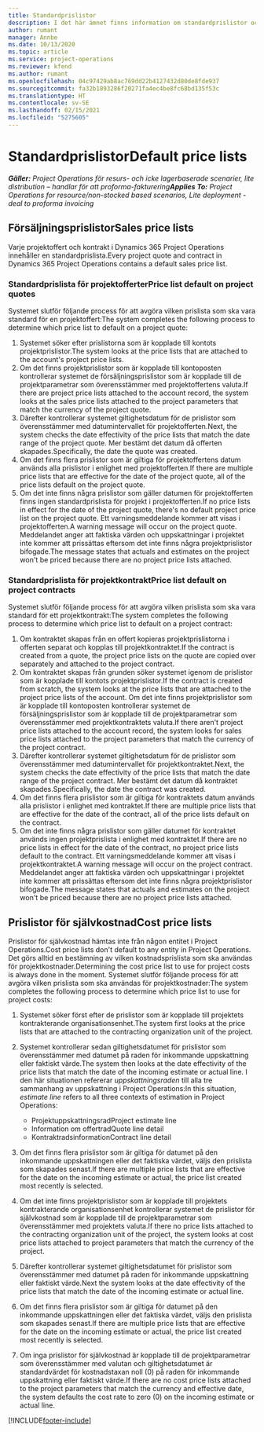 ```yaml
---
title: Standardprislistor
description: I det här ämnet finns information om standardprislistor och prislistor för självkostnad i Project Operations.
author: rumant
manager: Annbe
ms.date: 10/13/2020
ms.topic: article
ms.service: project-operations
ms.reviewer: kfend
ms.author: rumant
ms.openlocfilehash: 04c97429ab8ac769dd22b4127432d80de8fde937
ms.sourcegitcommit: fa32b1893286f20271fa4ec4be8fc68bd135f53c
ms.translationtype: HT
ms.contentlocale: sv-SE
ms.lasthandoff: 02/15/2021
ms.locfileid: "5275605"
---
```

# <a name="default-price-lists"></a><span data-ttu-id="03b1c-103">Standardprislistor</span><span class="sxs-lookup"><span data-stu-id="03b1c-103">Default price lists</span></span>

<span data-ttu-id="03b1c-104">_**Gäller:** Project Operations för resurs- och icke lagerbaserade scenarier, lite distribution – handlar för att proforma-fakturering_</span><span class="sxs-lookup"><span data-stu-id="03b1c-104">_**Applies To:** Project Operations for resource/non-stocked based scenarios, Lite deployment - deal to proforma invoicing_</span></span>

## <a name="sales-price-lists"></a><span data-ttu-id="03b1c-105">Försäljningsprislistor</span><span class="sxs-lookup"><span data-stu-id="03b1c-105">Sales price lists</span></span>

<span data-ttu-id="03b1c-106">Varje projektoffert och kontrakt i Dynamics 365 Project Operations innehåller en standardprislista.</span><span class="sxs-lookup"><span data-stu-id="03b1c-106">Every project quote and contract in Dynamics 365 Project Operations contains a default sales price list.</span></span> 

### <a name="price-list-default-on-project-quotes"></a><span data-ttu-id="03b1c-107">Standardprislista för projektofferter</span><span class="sxs-lookup"><span data-stu-id="03b1c-107">Price list default on project quotes</span></span>
<span data-ttu-id="03b1c-108">Systemet slutför följande process för att avgöra vilken prislista som ska vara standard för en projektoffert:</span><span class="sxs-lookup"><span data-stu-id="03b1c-108">The system completes the following process to determine which price list to default on a project quote:</span></span>

1. <span data-ttu-id="03b1c-109">Systemet söker efter prislistorna som är kopplade till kontots projektprislistor.</span><span class="sxs-lookup"><span data-stu-id="03b1c-109">The system looks at the price lists that are attached to the account's project price lists.</span></span> 
2. <span data-ttu-id="03b1c-110">Om det finns projektprislistor som är kopplade till kontoposten kontrollerar systemet de försäljningsprislistor som är kopplade till de projektparametrar som överensstämmer med projektoffertens valuta.</span><span class="sxs-lookup"><span data-stu-id="03b1c-110">If there are project price lists attached to the account record, the system looks at the sales price lists attached to the project parameters that match the currency of the project quote.</span></span>
3. <span data-ttu-id="03b1c-111">Därefter kontrollerar systemet giltighetsdatum för de prislistor som överensstämmer med datumintervallet för projektofferten.</span><span class="sxs-lookup"><span data-stu-id="03b1c-111">Next, the system checks the date effectivity of the price lists that match the date range of the project quote.</span></span> <span data-ttu-id="03b1c-112">Mer bestämt det datum då offerten skapades.</span><span class="sxs-lookup"><span data-stu-id="03b1c-112">Specifically, the date the quote was created.</span></span>
4. <span data-ttu-id="03b1c-113">Om det finns flera prislistor som är giltiga för projektoffertens datum används alla prislistor i enlighet med projektofferten.</span><span class="sxs-lookup"><span data-stu-id="03b1c-113">If there are multiple price lists that are effective for the date of the project quote, all of the price lists default on the project quote.</span></span>
5. <span data-ttu-id="03b1c-114">Om det inte finns några prislistor som gäller datumen för projektofferten finns ingen standardprislista för projekt i projektofferten.</span><span class="sxs-lookup"><span data-stu-id="03b1c-114">If no price lists in effect for the date of the project quote, there's no default project price list on the project quote.</span></span> <span data-ttu-id="03b1c-115">Ett varningsmeddelande kommer att visas i projektofferten.</span><span class="sxs-lookup"><span data-stu-id="03b1c-115">A warning message will occur on the project quote.</span></span> <span data-ttu-id="03b1c-116">Meddelandet anger att faktiska värden och uppskattningar i projektet inte kommer att prissättas eftersom det inte finns några projektprislistor bifogade.</span><span class="sxs-lookup"><span data-stu-id="03b1c-116">The message states that actuals and estimates on the project won't be priced because there are no project price lists attached.</span></span>

### <a name="price-list-default-on-project-contracts"></a><span data-ttu-id="03b1c-117">Standardprislista för projektkontrakt</span><span class="sxs-lookup"><span data-stu-id="03b1c-117">Price list default on project contracts</span></span> 
<span data-ttu-id="03b1c-118">Systemet slutför följande process för att avgöra vilken prislista som ska vara standard för ett projektkontrakt:</span><span class="sxs-lookup"><span data-stu-id="03b1c-118">The system completes the following process to determine which price list to default on a project contract:</span></span>

1. <span data-ttu-id="03b1c-119">Om kontraktet skapas från en offert kopieras projektprislistorna i offerten separat och kopplas till projektkontraktet.</span><span class="sxs-lookup"><span data-stu-id="03b1c-119">If the contract is created from a quote, the project price lists on the quote are copied over separately and attached to the project contract.</span></span>
2. <span data-ttu-id="03b1c-120">Om kontraktet skapas från grunden söker systemet igenom de prislistor som är kopplade till kontots projektprislistor.</span><span class="sxs-lookup"><span data-stu-id="03b1c-120">If the contract is created from scratch, the system looks at the price lists that are attached to the project price lists of the account.</span></span> <span data-ttu-id="03b1c-121">Om det inte finns projektprislistor som är kopplade till kontoposten kontrollerar systemet de försäljningsprislistor som är kopplade till de projektparametrar som överensstämmer med projektkontraktets valuta.</span><span class="sxs-lookup"><span data-stu-id="03b1c-121">If there aren't project price lists attached to the account record, the system looks for sales price lists attached to the project parameters that match the currency of the project contract.</span></span>
4. <span data-ttu-id="03b1c-122">Därefter kontrollerar systemet giltighetsdatum för de prislistor som överensstämmer med datumintervallet för projektkontraktet.</span><span class="sxs-lookup"><span data-stu-id="03b1c-122">Next, the system checks the date effectivity of the price lists that match the date range of the project contract.</span></span> <span data-ttu-id="03b1c-123">Mer bestämt det datum då kontraktet skapades.</span><span class="sxs-lookup"><span data-stu-id="03b1c-123">Specifically, the date the contract was created.</span></span>
5. <span data-ttu-id="03b1c-124">Om det finns flera prislistor som är giltiga för kontraktets datum används alla prislistor i enlighet med kontraktet.</span><span class="sxs-lookup"><span data-stu-id="03b1c-124">If there are multiple price lists that are effective for the date of the contract, all of the price lists default on the contract.</span></span>
6. <span data-ttu-id="03b1c-125">Om det inte finns några prislistor som gäller datumet för kontraktet används ingen projektprislista i enlighet med kontraktet.</span><span class="sxs-lookup"><span data-stu-id="03b1c-125">If there are no price lists in effect for the date of the contract, no project price lists default to the contract.</span></span> <span data-ttu-id="03b1c-126">Ett varningsmeddelande kommer att visas i projektkontraktet.</span><span class="sxs-lookup"><span data-stu-id="03b1c-126">A warning message will occur on the project contract.</span></span> <span data-ttu-id="03b1c-127">Meddelandet anger att faktiska värden och uppskattningar i projektet inte kommer att prissättas eftersom det inte finns några projektprislistor bifogade.</span><span class="sxs-lookup"><span data-stu-id="03b1c-127">The message states that actuals and estimates on the project won't be priced because there are no project price lists attached.</span></span>

## <a name="cost-price-lists"></a><span data-ttu-id="03b1c-128">Prislistor för självkostnad</span><span class="sxs-lookup"><span data-stu-id="03b1c-128">Cost price lists</span></span>

<span data-ttu-id="03b1c-129">Prislistor för självkostnad hämtas inte från någon entitet i Project Operations.</span><span class="sxs-lookup"><span data-stu-id="03b1c-129">Cost price lists don't default to any entity in Project Operations.</span></span> <span data-ttu-id="03b1c-130">Det görs alltid en bestämning av vilken kostnadsprislista som ska användas för projektkostnader.</span><span class="sxs-lookup"><span data-stu-id="03b1c-130">Determining the cost price list to use for project costs is always done in the moment.</span></span> <span data-ttu-id="03b1c-131">Systemet slutför följande process för att avgöra vilken prislista som ska användas för projektkostnader:</span><span class="sxs-lookup"><span data-stu-id="03b1c-131">The system completes the following process to determine which price list to use for project costs:</span></span>

1. <span data-ttu-id="03b1c-132">Systemet söker först efter de prislistor som är kopplade till projektets kontrakterande organisationsenhet.</span><span class="sxs-lookup"><span data-stu-id="03b1c-132">The system first looks at the price lists that are attached to the contracting organization unit of the project.</span></span>
2. <span data-ttu-id="03b1c-133">Systemet kontrollerar sedan giltighetsdatumet för prislistor som överensstämmer med datumet på raden för inkommande uppskattning eller faktiskt värde.</span><span class="sxs-lookup"><span data-stu-id="03b1c-133">The system then looks at the date effectivity of the price lists that match the date of the incoming estimate or actual line.</span></span> <span data-ttu-id="03b1c-134">I den här situationen refererar *uppskattningsraden* till alla tre sammanhang av uppskattning i Project Operations:</span><span class="sxs-lookup"><span data-stu-id="03b1c-134">In this situation, *estimate line* refers to all three contexts of estimation in Project Operations:</span></span>

    - <span data-ttu-id="03b1c-135">Projektuppskattningsrad</span><span class="sxs-lookup"><span data-stu-id="03b1c-135">Project estimate line</span></span>
    - <span data-ttu-id="03b1c-136">Information om offertrad</span><span class="sxs-lookup"><span data-stu-id="03b1c-136">Quote line detail</span></span>
    - <span data-ttu-id="03b1c-137">Kontraktradsinformation</span><span class="sxs-lookup"><span data-stu-id="03b1c-137">Contract line detail</span></span>
  
3. <span data-ttu-id="03b1c-138">Om det finns flera prislistor som är giltiga för datumet på den inkommande uppskattningen eller det faktiska värdet, väljs den prislista som skapades senast.</span><span class="sxs-lookup"><span data-stu-id="03b1c-138">If there are multiple price lists that are effective for the date on the incoming estimate or actual, the price list created most recently is selected.</span></span>
4. <span data-ttu-id="03b1c-139">Om det inte finns projektprislistor som är kopplade till projektets kontrakterande organisationsenhet kontrollerar systemet de prislistor för självkostnad som är kopplade till de projektparametrar som överensstämmer med projektets valuta.</span><span class="sxs-lookup"><span data-stu-id="03b1c-139">If there no price lists attached to the contracting organization unit of the project, the system looks at cost price lists attached to project parameters that match the currency of the project.</span></span>
5. <span data-ttu-id="03b1c-140">Därefter kontrollerar systemet giltighetsdatumet för prislistor som överensstämmer med datumet på raden för inkommande uppskattning eller faktiskt värde.</span><span class="sxs-lookup"><span data-stu-id="03b1c-140">Next the system looks at the date effectivity of the price lists that match the date of the incoming estimate or actual line.</span></span> 
6. <span data-ttu-id="03b1c-141">Om det finns flera prislistor som är giltiga för datumet på den inkommande uppskattningen eller det faktiska värdet, väljs den prislista som skapades senast.</span><span class="sxs-lookup"><span data-stu-id="03b1c-141">If there are multiple price lists that are effective for the date on the incoming estimate or actual, the price list created most recently is selected.</span></span>
7. <span data-ttu-id="03b1c-142">Om inga prislistor för självkostnad är kopplade till de projektparametrar som överensstämmer med valutan och giltighetsdatumet är standardvärdet för kostnadstaxan noll (0) på raden för inkommande uppskattning eller faktiskt värde.</span><span class="sxs-lookup"><span data-stu-id="03b1c-142">If there are no cost price lists attached to the project parameters that match the currency and effective date, the system defaults the cost rate to zero (0) on the incoming estimate or actual line.</span></span>


[!INCLUDE[footer-include](../includes/footer-banner.md)]
